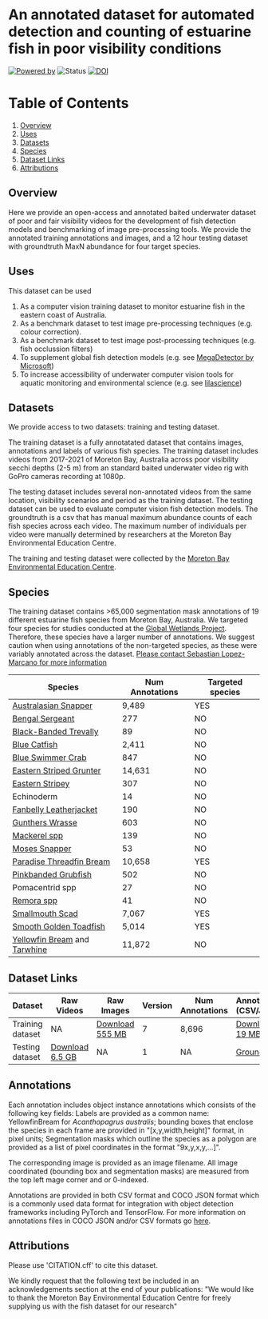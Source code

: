 # An annotated dataset for automated detection and counting of estuarine fish in poor visibility conditions
[![Powered by](https://img.shields.io/badge/Powered%20by-FishID-green)](https://globalwetlandsproject.org/tools/fishid/)
![Status](https://img.shields.io/badge/Status-Completed-green)
[![DOI](https://zenodo.org/badge/346247747.svg)](https://zenodo.org/badge/latestdoi/346247747)


# Table of Contents
1.  [Overview](#overview)
3.  [Uses](#uses)
4.  [Datasets](#datasets)
5.  [Species](#species)
6.  [Dataset Links](#dataset-links)
7.  [Attributions](#attributions)


## Overview
Here we provide an open-access and annotated baited underwater dataset of poor and fair visibility videos for the development of fish detection models and benchmarking of image pre-processing tools. We provide the annotated training annotations and images, and a 12 hour testing dataset with groundtruth MaxN abundance for four target species.


## Uses
This dataset can be used
1. As a computer vision training dataset to monitor estuarine fish in the eastern coast of Australia. 
2. As a benchmark dataset to test image pre-processing techniques (e.g. colour correction).
3. As a benchmark dataset to test image post-processing techniques (e.g. fish occlussion filters)
4. To supplement global fish detection models (e.g. see [MegaDetector by Microsoft](https://github.com/microsoft/CameraTraps/blob/master/megadetector.md))
5. To increase accessibility of underwater computer vision tools for aquatic monitoring and environmental science (e.g. see [lilascience](https://lila.science/))


## Datasets
We provide access to two datasets: training and testing dataset. 

The training dataset is a fully annotatated dataset that contains images, annotations and labels of various fish species. The training dataset includes videos from 2017-2021 of Moreton Bay, Australia across poor visibility secchi depths (2-5 m) from an standard baited underwater video rig with GoPro cameras recording at 1080p.

The testing dataset includes several non-annotated videos from the same location, visibility scenarios and period as the training dataset. The testing dataset can be used to evaluate computer vision fish detection models. The groundtruth is a csv that has manual maximum abundance counts of each fish species across each video. The maximum number of individuals per video were manually determined by researchers at the Moreton Bay Environmental Education Centre.

The training and testing dataset were collected by the [Moreton Bay Environmental Education Centre](https://moretoneec.eq.edu.au/).


## Species
The training dataset contains >65,000 segmentation mask annotations of 19 different estuarine fish species from Moreton Bay, Australia. We targeted four species for studies conducted at the [Global Wetlands Project](https://globalwetlandsproject.org/tools-2/fishid/). Therefore, these species have a larger number of annotations. We suggest caution when using annotations of the non-targeted species, as these were variably annotated across the dataset. [Please contact Sebastian Lopez-Marcano for more information](https://ecoseabass.wixsite.com/endlessocean)


| Species        | Num Annotations                                                                                  |Targeted species                                                                                        | 
|------------------|---------------------------------------------------------------------------------------------------|----------------------------------------------------------------------------------------------------|
|[Australasian Snapper](https://fishesofaustralia.net.au/home/species/678) | 9,489 | YES|
|[Bengal Sergeant](https://fishesofaustralia.net.au/home/species/306) | 277 | NO|
|[Black-Banded Trevally](https://fishesofaustralia.net.au/home/species/2991) | 89| NO|
|[Blue Catfish](https://fishesofaustralia.net.au/home/species/2141) | 2,411| NO|
|[Blue Swimmer Crab](https://australian.museum/learn/animals/crustaceans/blue-swimmer-crab/)|847|NO|
|[Eastern Striped Grunter](https://fishesofaustralia.net.au/home/species/698)|14,631|NO|
|[Eastern Stripey](https://fishesofaustralia.net.au/home/species/525)|307|NO|
|Echinoderm|14|NO|
|[Fanbelly Leatherjacket](https://fishesofaustralia.net.au/home/species/810)| 190| NO|
|[Gunthers Wrasse](https://fishesofaustralia.net.au/home/species/1255)| 603| NO|
|[Mackerel spp](https://fishesofaustralia.net.au/home/species/2544)|139|NO|
|[Moses Snapper](https://fishesofaustralia.net.au/home/species/566)| 53|NO|
|[Paradise Threadfin Bream](https://fishesofaustralia.net.au/home/species/615)|10,658|YES|
|[Pinkbanded Grubfish](https://fishesofaustralia.net.au/home/species/751)|502|NO|
|Pomacentrid spp|27|NO|
|[Remora spp](https://fishesofaustralia.net.au/home/species/4251)|41|NO|
|[Smallmouth Scad](https://fishesofaustralia.net.au/home/species/3712)|7,067|YES|
|[Smooth Golden Toadfish](https://fishesofaustralia.net.au/home/species/866)|5,014|YES|
|[Yellowfin Bream](https://fishesofaustralia.net.au/home/species/672) and [Tarwhine](https://fishesofaustralia.net.au/home/species/679)|11,872|NO|


## Dataset Links

| Dataset          | Raw Videos                                                                                        | Raw Images                                                                                         | Version | Num Annotations | Annotations (CSV/JSON)                                                                                     |
|------------------|---------------------------------------------------------------------------------------------------|----------------------------------------------------------------------------------------------------|---------|-----------------|--------------------------------------------------------------------------------------------------|
| Training dataset | NA                                                                                               | [Download 555 MB](https://research-storage.griffith.edu.au/owncloud/index.php/s/9PMCoNEXVdJuXbH)                                                                              | 7       | 8,696           | [Download 19 MB](https://research-storage.griffith.edu.au/owncloud/index.php/s/9PMCoNEXVdJuXbH) |
| Testing dataset | [Download 6.5 GB](https://research-storage.griffith.edu.au/owncloud/index.php/s/cnK1vOP6jPzt8PU) | NA | 1       | NA          | [Groundtruth](https://research-storage.griffith.edu.au/owncloud/index.php/s/cnK1vOP6jPzt8PU)|



## Annotations
Each annotation includes object instance annotations which consists of the following key fields: Labels are provided as a common name: YellowfinBream for *Acanthopagrus australis*; bounding boxes that enclose the species in each frame are provided in "[x,y,width,height]" format, in pixel units; Segmentation masks which outline the species as a polygon are provided as a list of pixel coordinates in the format "9x,y,x,y,...]".

The corresponding image is provided as an image filename. All image coordinated (bounding box and segmentation masks) are measured from the top left mage corner and or 0-indexed.

Annotations are provided in both CSV format and COCO JSON format which is a commonly used data format for integration with object detection frameworks including PyTorch and TensorFlow. For more information on annotations files in COCO JSON and/or CSV formats go [here](https://github.com/globalwetlands/luderick-seagrass#coco-json).

## Attributions
Please use 'CITATION.cff' to cite this dataset.

We kindly request that the following text be included in an acknowledgements section at the end of your publications:
"We would like to thank the Moreton Bay Environmental Education Centre for freely supplying us with the fish dataset for our research"
